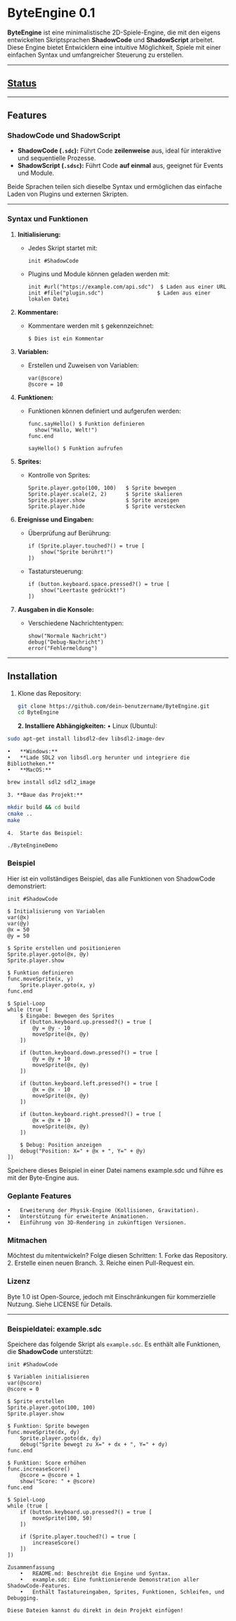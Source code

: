 # ByteEngine 0.1

**ByteEngine** ist eine minimalistische 2D-Spiele-Engine, die mit den eigens entwickelten Skriptsprachen **ShadowCode** und **ShadowScript** arbeitet. Diese Engine bietet Entwicklern eine intuitive Möglichkeit, Spiele mit einer einfachen Syntax und umfangreicher Steuerung zu erstellen.

---
## [Status](Status.md)
---
## Features

### **ShadowCode und ShadowScript**
- **ShadowCode (`.sdc`):** Führt Code **zeilenweise** aus, ideal für interaktive und sequentielle Prozesse.
- **ShadowScript (`.sdsc`):** Führt Code **auf einmal** aus, geeignet für Events und Module.

Beide Sprachen teilen sich dieselbe Syntax und ermöglichen das einfache Laden von Plugins und externen Skripten.

---

### **Syntax und Funktionen**

1. **Initialisierung:**
   - Jedes Skript startet mit:
     ```shadowcode
     init #ShadowCode
     ```
   - Plugins und Module können geladen werden mit:
     ```shadowcode
     init #url("https://example.com/api.sdc")  $ Laden aus einer URL
     init #file("plugin.sdc")                 $ Laden aus einer lokalen Datei
     ```

2. **Kommentare:**
   - Kommentare werden mit `$` gekennzeichnet:
     ```shadowcode
     $ Dies ist ein Kommentar
     ```

3. **Variablen:**
   - Erstellen und Zuweisen von Variablen:
     ```shadowcode
     var(@score)
     @score = 10
     ```

4. **Funktionen:**
   - Funktionen können definiert und aufgerufen werden:
     ```shadowcode
     func.sayHello() $ Funktion definieren
       show("Hallo, Welt!")
     func.end

     sayHello() $ Funktion aufrufen
     ```

5. **Sprites:**
   - Kontrolle von Sprites:
     ```shadowcode
     Sprite.player.goto(100, 100)   $ Sprite bewegen
     Sprite.player.scale(2, 2)      $ Sprite skalieren
     Sprite.player.show             $ Sprite anzeigen
     Sprite.player.hide             $ Sprite verstecken
     ```

6. **Ereignisse und Eingaben:**
   - Überprüfung auf Berührung:
     ```shadowcode
     if (Sprite.player.touched?() = true [
         show("Sprite berührt!")
     ])
     ```
   - Tastatursteuerung:
     ```shadowcode
     if (button.keyboard.space.pressed?() = true [
         show("Leertaste gedrückt!")
     ])
     ```

7. **Ausgaben in die Konsole:**
   - Verschiedene Nachrichtentypen:
     ```shadowcode
     show("Normale Nachricht")
     debug("Debug-Nachricht")
     error("Fehlermeldung")
     ```

---

## Installation

1. Klone das Repository:
   ```bash
   git clone https://github.com/dein-benutzername/ByteEngine.git
   cd ByteEngine
   ```

	**2.	Installiere Abhängigkeiten:**
	•	Linux (Ubuntu):

```bash
sudo apt-get install libsdl2-dev libsdl2-image-dev
```


	•	**Windows:**
	•	**Lade SDL2 von libsdl.org herunter und integriere die Bibliotheken.**
	•	**MacOS:**

```bash
brew install sdl2 sdl2_image
```

	3. **Baue das Projekt:**

```bash
mkdir build && cd build
cmake ..
make
```

	4.	Starte das Beispiel:

```Bash
./ByteEngineDemo
```
### Beispiel

Hier ist ein vollständiges Beispiel, das alle Funktionen von ShadowCode demonstriert:

```shadowcode
init #ShadowCode

$ Initialisierung von Variablen
var(@x) 
var(@y)
@x = 50
@y = 50

$ Sprite erstellen und positionieren
Sprite.player.goto(@x, @y)
Sprite.player.show

$ Funktion definieren
func.moveSprite(x, y)
    Sprite.player.goto(x, y)
func.end

$ Spiel-Loop
while (true [
    $ Eingabe: Bewegen des Sprites
    if (button.keyboard.up.pressed?() = true [
        @y = @y - 10
        moveSprite(@x, @y)
    ])

    if (button.keyboard.down.pressed?() = true [
        @y = @y + 10
        moveSprite(@x, @y)
    ])

    if (button.keyboard.left.pressed?() = true [
        @x = @x - 10
        moveSprite(@x, @y)
    ])

    if (button.keyboard.right.pressed?() = true [
        @x = @x + 10
        moveSprite(@x, @y)
    ])

    $ Debug: Position anzeigen
    debug("Position: X=" + @x + ", Y=" + @y)
])
```
Speichere dieses Beispiel in einer Datei namens example.sdc und führe es mit der Byte-Engine aus.

### Geplante Features
	•	Erweiterung der Physik-Engine (Kollisionen, Gravitation).
	•	Unterstützung für erweiterte Animationen.
	•	Einführung von 3D-Rendering in zukünftigen Versionen.

### Mitmachen

Möchtest du mitentwickeln? Folge diesen Schritten:
	1.	Forke das Repository.
	2.	Erstelle einen neuen Branch.
	3.	Reiche einen Pull-Request ein.

### Lizenz

Byte 1.0 ist Open-Source, jedoch mit Einschränkungen für kommerzielle Nutzung. Siehe LICENSE für Details.

---

### **Beispieldatei: example.sdc**

Speichere das folgende Skript als `example.sdc`. Es enthält alle Funktionen, die **ShadowCode** unterstützt:

```shadowcode
init #ShadowCode

$ Variablen initialisieren
var(@score)
@score = 0

$ Sprite erstellen
Sprite.player.goto(100, 100)
Sprite.player.show

$ Funktion: Sprite bewegen
func.moveSprite(dx, dy)
    Sprite.player.goto(dx, dy)
    debug("Sprite bewegt zu X=" + dx + ", Y=" + dy)
func.end

$ Funktion: Score erhöhen
func.increaseScore()
    @score = @score + 1
    show("Score: " + @score)
func.end

$ Spiel-Loop
while (true [
    if (button.keyboard.up.pressed?() = true [
        moveSprite(100, 50)
    ])

    if (Sprite.player.touched?() = true [
        increaseScore()
    ])
])

Zusammenfassung
	•	README.md: Beschreibt die Engine und Syntax.
	•	example.sdc: Eine funktionierende Demonstration aller ShadowCode-Features.
	•	Enthält Tastatureingaben, Sprites, Funktionen, Schleifen, und Debugging.

Diese Dateien kannst du direkt in dein Projekt einfügen!
